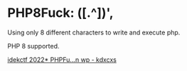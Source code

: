 # PHP8Fuck: ([.^])',

Using only 8 different characters to write and execute php.

PHP 8 supported.

[idekctf 2022* PHPFu...n wp - kdxcxs](https://kdxcxs.github.io/en/posts/wp/idekctf-2022-phpfu...n-wp/)
